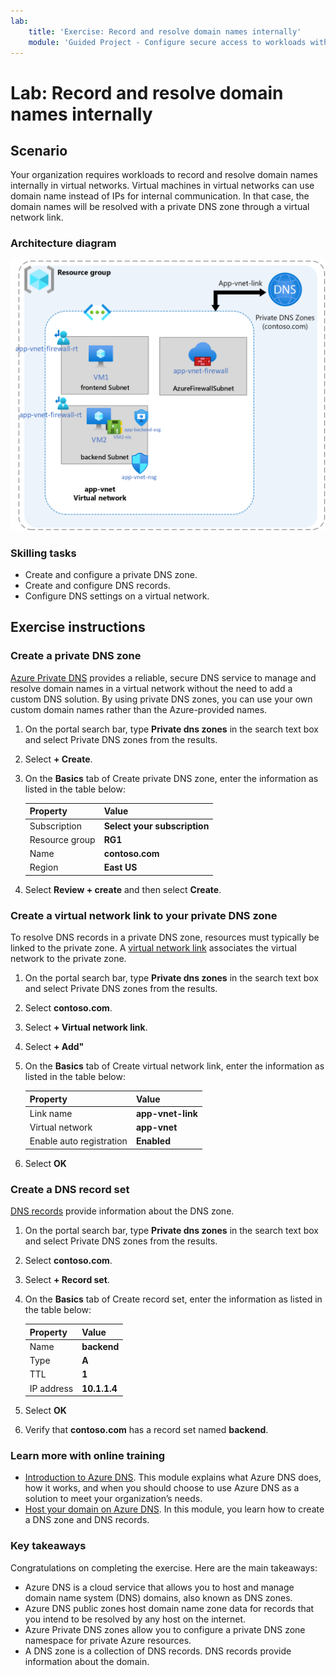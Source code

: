 ```yaml
---
lab:
    title: 'Exercise: Record and resolve domain names internally'
    module: 'Guided Project - Configure secure access to workloads with Azure virtual networking services'
---
```


# Lab: Record and resolve domain names internally

## Scenario

Your organization requires workloads to record and resolve domain names internally in virtual networks. Virtual machines in virtual networks can use domain name instead of IPs for internal communication. In that case, the domain names will be resolved with a private DNS zone through a virtual network link.

### Architecture diagram

![Diagram of Azure DNS linked to a virtual network.](../Media/task-5.png)

### Skilling tasks

- Create and configure a private DNS zone.
- Create and configure DNS records.
- Configure DNS settings on a virtual network.

## Exercise instructions

### Create a private DNS zone

[Azure Private DNS](https://learn.microsoft.com/azure/dns/private-dns-overview) provides a reliable, secure DNS service to manage and resolve domain names in a virtual network without the need to add a custom DNS solution. By using private DNS zones, you can use your own custom domain names rather than the Azure-provided names.

1. On the portal search bar, type **Private dns zones** in the search text box and select Private DNS zones from the results.

1. Select **+ Create**.

1. On the **Basics** tab of Create private DNS zone, enter the information as listed in the table below:

    | Property       | Value                        |
    | :------------- | :--------------------------- |
    | Subscription   | **Select your subscription** |
    | Resource group | **RG1**                      |
    | Name           | **contoso.com**              |
    | Region         | **East US**                  |

1. Select **Review + create** and then select **Create**.

### Create a virtual network link to your private DNS zone

To resolve DNS records in a private DNS zone, resources must typically be linked to the private zone. A [virtual network link](https://learn.microsoft.com/azure/dns/private-dns-virtual-network-links) associates the virtual network to the private zone.

1. On the portal search bar, type **Private dns zones** in the search text box and select Private DNS zones from the results.

1. Select **contoso.com**.

1. Select **+ Virtual network link**.

1. Select **+ Add"**

1. On the **Basics** tab of Create virtual network link, enter the information as listed in the table below:

    | Property                 | Value             |
    | :----------------------- | :---------------- |
    | Link name                | **app-vnet-link** |
    | Virtual network          | **app-vnet**      |
    | Enable auto registration | **Enabled**       |

1. Select **OK**

### Create a DNS record set

[DNS records](https://learn.microsoft.com/en-us/azure/dns/dns-zones-records#dns-records) provide information about the DNS zone. 

1. On the portal search bar, type **Private dns zones** in the search text box and select Private DNS zones from the results.

1. Select **contoso.com**.

1. Select **+ Record set**.

1. On the **Basics** tab of Create record set, enter the information as listed in the table below:

    | Property   | Value        |
    | :--------- | :----------- |
    | Name       | **backend**  |
    | Type       | **A**        |
    | TTL        | **1**        |
    | IP address | **10.1.1.4** |

1. Select **OK**

1. Verify that **contoso.com** has a record set named **backend**.

### Learn more with online training

+ [Introduction to Azure DNS](https://learn.microsoft.com/training/modules/intro-to-azure-dns/). This module explains what Azure DNS does, how it works, and when you should choose to use Azure DNS as a solution to meet your organization’s needs.
+ [Host your domain on Azure DNS](https://learn.microsoft.com/training/modules/host-domain-azure-dns/). In this module, you learn how to create a DNS zone and DNS records.

### Key takeaways

Congratulations on completing the exercise. Here are the main takeaways:

+ Azure DNS is a cloud service that allows you to host and manage domain name system (DNS) domains, also known as DNS zones. 
+ Azure DNS public zones host domain name zone data for records that you intend to be resolved by any host on the internet.
+ Azure Private DNS zones allow you to configure a private DNS zone namespace for private Azure resources.
+ A DNS zone is a collection of DNS records. DNS records provide information about the domain.
